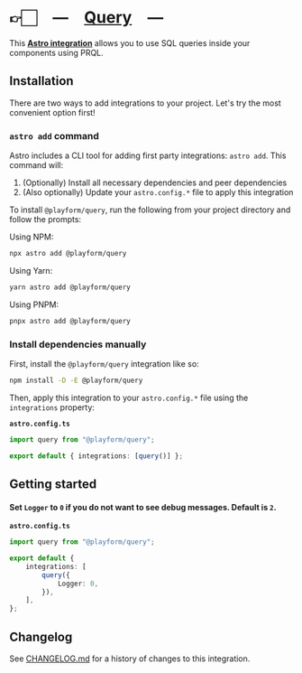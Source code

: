 # 👉🏻 — [Query] —

This **[Astro integration][astro-integration]** allows you to use SQL queries
inside your components using PRQL.

## Installation

There are two ways to add integrations to your project. Let's try the most
convenient option first!

### `astro add` command

Astro includes a CLI tool for adding first party integrations: `astro add`. This
command will:

1. (Optionally) Install all necessary dependencies and peer dependencies
2. (Also optionally) Update your `astro.config.*` file to apply this integration

To install `@playform/query`, run the following from your project directory and
follow the prompts:

Using NPM:

```sh
npx astro add @playform/query
```

Using Yarn:

```sh
yarn astro add @playform/query
```

Using PNPM:

```sh
pnpx astro add @playform/query
```

### Install dependencies manually

First, install the `@playform/query` integration like so:

```sh
npm install -D -E @playform/query
```

Then, apply this integration to your `astro.config.*` file using the
`integrations` property:

**`astro.config.ts`**

```ts
import query from "@playform/query";

export default { integrations: [query()] };
```

## Getting started

#### Set `Logger` to `0` if you do not want to see debug messages. Default is `2`.

**`astro.config.ts`**

```ts
import query from "@playform/query";

export default {
	integrations: [
		query({
			Logger: 0,
		}),
	],
};
```

[Query]: HTTPS://npmjs.org/@playform/query
[astro-integration]: HTTPS://docs.astro.build/en/guides/integrations-guide/

## Changelog

See [CHANGELOG.md](CHANGELOG.md) for a history of changes to this integration.
